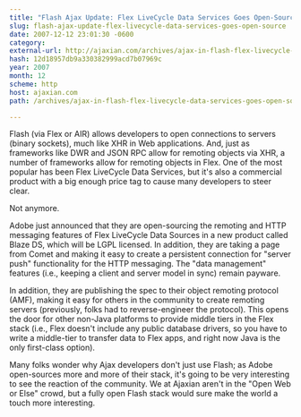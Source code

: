 ```yaml
---
title: "Flash Ajax Update: Flex LiveCycle Data Services Goes Open-Source"
slug: flash-ajax-update-flex-livecycle-data-services-goes-open-source
date: 2007-12-12 23:01:30 -0600
category: 
external-url: http://ajaxian.com/archives/ajax-in-flash-flex-livecycle-data-services-goes-open-source
hash: 12d18957db9a330382999acd7b07969c
year: 2007
month: 12
scheme: http
host: ajaxian.com
path: /archives/ajax-in-flash-flex-livecycle-data-services-goes-open-source

---
```


Flash (via Flex or AIR) allows developers to open connections to servers (binary sockets), much like XHR in Web applications. And, just as frameworks like DWR and JSON RPC allow for remoting objects via XHR, a number of frameworks allow for remoting objects in Flex. One of the most popular has been Flex LiveCycle Data Services, but it's also a commercial product with a big enough price tag to cause many developers to steer clear.

Not anymore.

Adobe just announced that they are open-sourcing the remoting and HTTP messaging features of Flex LiveCycle Data Sources in a new product called Blaze DS, which will be LGPL licensed. In addition, they are taking a page from Comet and making it easy to create a persistent connection for "server push" functionality for the HTTP messaging. The "data management" features (i.e., keeping a client and server model in sync) remain payware.

In addition, they are publishing the spec to their object remoting protocol (AMF), making it easy for others in the community to create remoting servers (previously, folks had to reverse-engineer the protocol). This opens the door for other non-Java platforms to provide middle tiers in the Flex stack (i.e., Flex doesn't include any public database drivers, so you have to write a middle-tier to transfer data to Flex apps, and right now Java is the only first-class option).

Many folks wonder why Ajax developers don't just use Flash; as Adobe open-sources more and more of their stack, it's going to be very interesting to see the reaction of the community. We at Ajaxian aren't in the "Open Web or Else" crowd, but a fully open Flash stack would sure make the world a touch more interesting.
